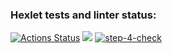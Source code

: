 ### Hexlet tests and linter status:
[![Actions Status](https://github.com/AleksKutsenko/frontend-project-lvl1/workflows/hexlet-check/badge.svg)](https://github.com/AleksKutsenko/frontend-project-lvl1/actions)
<a href="https://codeclimate.com/github/codeclimate/codeclimate/maintainability"> <img src="https://api.codeclimate.com/v1/badges/a99a88d28ad37a79dbf6/maintainability" /></a>
[![step-4-check](https://github.com/github/AleksKutsenko/frontend-project-lvl1/actions/workflows/step-4-check.yml/badge.svg)](https://github.com/AleksKutsenko/frontend-project-lvl1/actions/actions/workflows/step-4-check.yml)